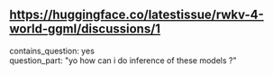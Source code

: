 ## https://huggingface.co/latestissue/rwkv-4-world-ggml/discussions/1

contains_question: yes  
question_part: "yo how can i do inference of these models ?"